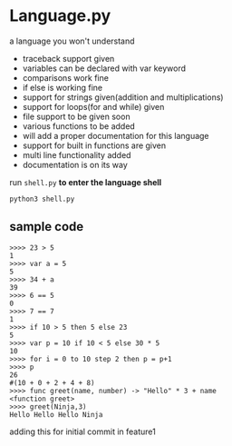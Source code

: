 # Language.py
a language you won't understand

- traceback support given
- variables can be declared with var keyword
- comparisons work fine
- if else is working fine
- support for strings given(addition and multiplications)
- support for loops(for and while) given
- file support to be given soon
- various functions to be added
- will add a proper documentation for this language
- support for built in functions are given
- multi line functionality added
- documentation is on its way

run `shell.py` **to enter the language shell**
 
`python3 shell.py`


## sample code
```
>>>> 23 > 5
1
>>>> var a = 5
5
>>>> 34 + a
39
>>>> 6 == 5
0
>>>> 7 == 7
1 
>>>> if 10 > 5 then 5 else 23
5
>>>> var p = 10 if 10 < 5 else 30 * 5
10
>>>> for i = 0 to 10 step 2 then p = p+1
>>>> p
26
#(10 + 0 + 2 + 4 + 8)
>>>> func greet(name, number) -> "Hello" * 3 + name
<function greet>
>>>> greet(Ninja,3)
Hello Hello Hello Ninja
```
adding this for initial commit in feature1
